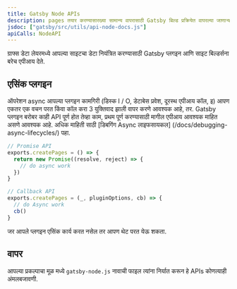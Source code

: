```yaml
---
title: Gatsby Node APIs
description: pages तयार करण्यासारख्या सामान्य वापरासाठी Gatsby बिल्ड प्रक्रियेत वापरल्या जाणार्‍या नोड एपीआयवरील documentation 
jsdoc: ["gatsby/src/utils/api-node-docs.js"]
apiCalls: NodeAPI
---
```


ग्राफ्स डेटा लेयरमध्ये आपल्या साइटचा डेटा नियंत्रित करण्यासाठी Gatsby प्लगइन आणि साइट बिल्डर्सना बरेच एपीआय देते.

## एसिंक प्लगइन

ऑपरेशन async आपल्या प्लगइन कामगिरी (डिस्क I / O, डेटाबेस प्रवेश, दूरस्थ एपीआय कॉल, इ) आपण एकतर एक वचन परत किंवा कॉल करा 3 युक्तिवाद झाली वापर करणे आवश्यक आहे, तर. Gatsby प्लगइन बरोबर काही API पूर्ण होत तेव्हा काम, प्रथम पूर्ण करण्यासाठी मागील एपीआय आवश्यक माहित असणे आवश्यक आहे. अधिक माहिती साठी [डिबगिंग Async लाइफसायकल] (/docs/debugging-async-lifecycles/) पहा. 

```javascript
// Promise API
exports.createPages = () => {
  return new Promise((resolve, reject) => {
    // do async work
  })
}

// Callback API
exports.createPages = (_, pluginOptions, cb) => {
  // do Async work
  cb()
}
```

जर आपले प्लगइन एसिंक कार्य करत नसेल तर आपण थेट परत येऊ शकता.

## वापर

आपल्या प्रकल्पाचा मूळ मध्ये `gatsby-node.js` नावाची फाइल त्यांना निर्यात करून हे APIs कोणत्याही अंमलबजावणी.
